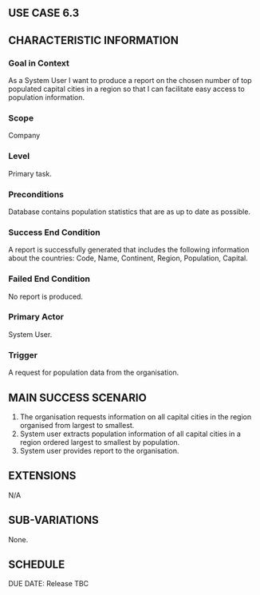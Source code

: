 ## USE CASE 6.3


## CHARACTERISTIC INFORMATION

### Goal in Context

As a System User I want to produce a report on the chosen number of top populated capital cities in a region so that I can facilitate easy access to population information.

### Scope

Company

### Level

Primary task.

### Preconditions

Database contains population statistics that are as up to date as possible.

### Success End Condition

A report is successfully generated that includes the following information about the countries:
Code,
Name,
Continent,
Region,
Population,
Capital.

### Failed End Condition

No report is produced.

### Primary Actor

System User.

### Trigger

A request for population data from the organisation.

## MAIN SUCCESS SCENARIO

1. The organisation requests information on all capital cities in the region organised from largest to smallest.
2. System user extracts population information of all capital cities in a region ordered largest to smallest by population.
3. System user provides report to the organisation.

## EXTENSIONS

N/A

## SUB-VARIATIONS

None.

## SCHEDULE

DUE DATE: Release TBC